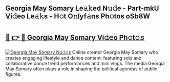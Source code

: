 ## Georgia May Somary Le𝚊𝚔ed N𝚞𝚍e - Part-mkU Vi𝚍eo Le𝚊𝚔s - H𝚘t O𝚗lyf𝚊ns Ph𝚘tos oSb8W

# <h2><a href="http://hf4997.feru.top/?c=Georgia+May+Somary">🔗 👉 🔴 Georgia May Somary Vi𝚍𝚎o Ph𝚘t𝚘𝚜</a></h2>

[![Georgia May Somary Nu𝚍𝚎s](https://i.imgur.com/0TWrTi3.gif)](http://hf4997.feru.top/?c=Georgia+May+Somary)
Online creator Georgia May Somary who creates engaging lifestyle and dance content, featuring solo and collaborative dance trend performances and mini vlogs. The media Georgia May Somary often plays a role in shaping the political agendas of public figures. 
